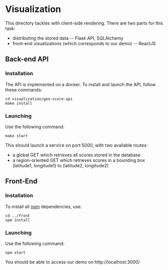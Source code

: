 # Visualization

This directory tackles with client-side rendering. There are two parts for this task:
- distributing the stored data -- Flask API, SQLAlchemy
- front-end visualizations (which corresponds to our demo) -- ReactJS

## Back-end API

### Installation

The API is implemented on a docker. To install and launch the API, follow these commands:

```
cd visualization/geo-score-api
make install
```


### Launching

Use the following command:

```
make start
```

This should launch a service on port 5000, with two available routes:
- a global GET which retrieves all scores stored in the database
- a region-oriented GET which retrieves scores in a bounding box (latitude1, longitude1) to (latitude2, longitude2)

## Front-End

### Installation

To install all [npm](https://www.digitalocean.com/community/tutorials/how-to-install-node-js-on-ubuntu-16-04) dependencies, use:

```
cd ../front
npm install
```

### Launching

Use the following command:

```
npm start
```

You should be able to access our demo on http://localhost:3000/
